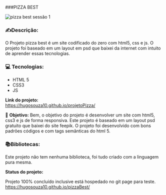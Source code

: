 


###PIZZA BEST


![pizza best sessão 1](https://user-images.githubusercontent.com/51915862/136867163-d593084e-8b60-44e5-8491-dbf175ff05bb.png)


### ✍️**Descrição:**

O Projeto pizza best é um site codificado do zero com html5, css e js. O projeto foi baseado em um layout em psd que baixei da internet com intuito de aprender essas tecnologias. 

### 💻  **Tecnologias:**

-   HTML 5
-   CSS3
-   JS

**Link do projeto:**  
   https://hugosouza10.github.io/projetoPizza/

🎯 **Objetivo:**  Bem, o objetivo do projeto é desenvolver um site com html5, css3 e js de forma responsiva. Este projeto é baseado em um layout psd gratuito que baixei do site feepik. O projeto foi desenvolvido com bons padrões códigos e com tags semânticas do html 5.

### 📚**Bibliotecas:**

Este projeto não tem nenhuma biblioteca, foi tudo criado com a linguagem pura mesma.

**Status do projeto:**

Projeto 100% concluído inclusive está hospedado no git page para teste. https://hugosouza10.github.io/pizzaBest/
